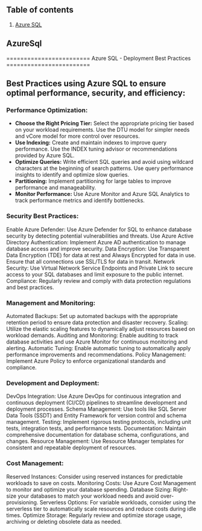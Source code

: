 


## Table of contents
1. [Azure SQL](#AzureSql)




## AzureSql
======================== Azure SQL - Deployment Best Practices ========================
## Best Practices using Azure SQL to ensure optimal performance, security, and efficiency:

### Performance Optimization:
- <b>Choose the Right Pricing Tier:</b> Select the appropriate pricing tier based on your workload requirements. Use the DTU model for simpler needs and vCore model for more control over resources.
- <b>Use Indexing:</b> Create and maintain indexes to improve query performance. Use the INDEX tuning advisor or recommendations provided by Azure SQL.
- <b>Optimize Queries:</b> Write efficient SQL queries and avoid using wildcard characters at the beginning of search patterns. Use query performance insights to identify and optimize slow queries.
- <b>Partitioning:</b> Implement partitioning for large tables to improve performance and manageability.
- <b>Monitor Performance:</b> Use Azure Monitor and Azure SQL Analytics to track performance metrics and identify bottlenecks.



### Security Best Practices:

Enable Azure Defender: Use Azure Defender for SQL to enhance database security by detecting potential vulnerabilities and threats.
Use Azure Active Directory Authentication: Implement Azure AD authentication to manage database access and improve security.
Data Encryption: Use Transparent Data Encryption (TDE) for data at rest and Always Encrypted for data in use. Ensure that all connections use SSL/TLS for data in transit.
Network Security: Use Virtual Network Service Endpoints and Private Link to secure access to your SQL databases and limit exposure to the public internet.
Compliance: Regularly review and comply with data protection regulations and best practices.



### Management and Monitoring:

Automated Backups: Set up automated backups with the appropriate retention period to ensure data protection and disaster recovery.
Scaling: Utilize the elastic scaling features to dynamically adjust resources based on workload demands.
Auditing and Monitoring: Enable auditing to track database activities and use Azure Monitor for continuous monitoring and alerting.
Automatic Tuning: Enable automatic tuning to automatically apply performance improvements and recommendations.
Policy Management: Implement Azure Policy to enforce organizational standards and compliance.



### Development and Deployment:

DevOps Integration: Use Azure DevOps for continuous integration and continuous deployment (CI/CD) pipelines to streamline development and deployment processes.
Schema Management: Use tools like SQL Server Data Tools (SSDT) and Entity Framework for version control and schema management.
Testing: Implement rigorous testing protocols, including unit tests, integration tests, and performance tests.
Documentation: Maintain comprehensive documentation for database schema, configurations, and changes.
Resource Management: Use Resource Manager templates for consistent and repeatable deployment of resources.



### Cost Management:

Reserved Instances: Consider using reserved instances for predictable workloads to save on costs.
Monitoring Costs: Use Azure Cost Management to monitor and optimize your database spending.
Database Sizing: Right-size your databases to match your workload needs and avoid over-provisioning.
Serverless Options: For variable workloads, consider using the serverless tier to automatically scale resources and reduce costs during idle times.
Optimize Storage: Regularly review and optimize storage usage, archiving or deleting obsolete data as needed.

 
